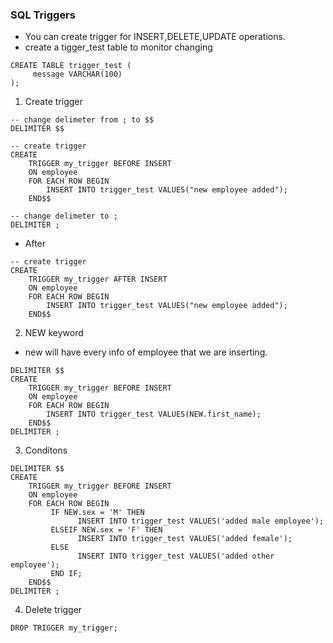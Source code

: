 ### SQL Triggers

- You can create trigger for INSERT,DELETE,UPDATE operations.
- create a tigger_test table to monitor changing

```
CREATE TABLE trigger_test (
     message VARCHAR(100)
);

```

1. Create trigger

```
-- change delimeter from ; to $$
DELIMITER $$

-- create trigger
CREATE
    TRIGGER my_trigger BEFORE INSERT
    ON employee
    FOR EACH ROW BEGIN
        INSERT INTO trigger_test VALUES("new employee added");
    END$$

-- change delimeter to ;
DELIMITER ;
```

- After

```
-- create trigger
CREATE
    TRIGGER my_trigger AFTER INSERT
    ON employee
    FOR EACH ROW BEGIN
        INSERT INTO trigger_test VALUES("new employee added");
    END$$
```

2. NEW keyword

- new will have every info of employee that we are inserting.

```
DELIMITER $$
CREATE
    TRIGGER my_trigger BEFORE INSERT
    ON employee
    FOR EACH ROW BEGIN
        INSERT INTO trigger_test VALUES(NEW.first_name);
    END$$
DELIMITER ;
```

3. Conditons

```
DELIMITER $$
CREATE
    TRIGGER my_trigger BEFORE INSERT
    ON employee
    FOR EACH ROW BEGIN
         IF NEW.sex = 'M' THEN
               INSERT INTO trigger_test VALUES('added male employee');
         ELSEIF NEW.sex = 'F' THEN
               INSERT INTO trigger_test VALUES('added female');
         ELSE
               INSERT INTO trigger_test VALUES('added other employee');
         END IF;
    END$$
DELIMITER ;
```

4. Delete trigger

```
DROP TRIGGER my_trigger;
```
